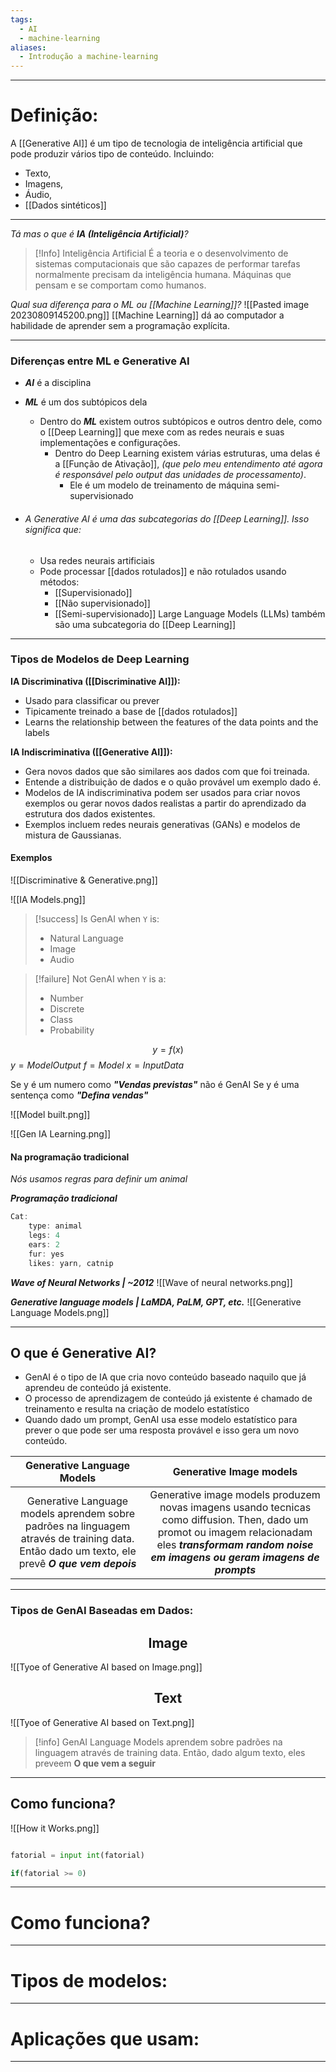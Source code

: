 ```yaml
---
tags:
  - AI
  - machine-learning
aliases:
  - Introdução a machine-learning
---
```

--- 
# Definição:

A [[Generative AI]]  é um tipo de tecnologia de inteligência artificial que pode produzir vários tipo de conteúdo.
Incluindo:
- Texto,
- Imagens,
- Áudio,
- [[Dados sintéticos]]

---

*Tá mas o que é **IA (Inteligência Artificial)**?*
> [!Info] Inteligência Artificial 
> É a teoria e o desenvolvimento de sistemas computacionais que são capazes de performar tarefas normalmente precisam da inteligência humana.  Máquinas que pensam e se comportam como humanos.


*Qual sua diferença para o ML ou [[Machine Learning]]?*
![[Pasted image 20230809145200.png]]
[[Machine Learning]] dá ao computador a habilidade de aprender sem a programação explícita.

---
### Diferenças entre ML e Generative AI
- ***AI*** é a disciplina
- ***ML*** é um dos subtópicos dela
	- Dentro do ***ML*** existem outros subtópicos e outros dentro dele, como o [[Deep Learning]] que mexe com as redes neurais e suas implementações e configurações.
		-  Dentro do Deep Learning existem várias estruturas, uma delas é a [[Função de Ativação]], *(que pelo meu entendimento até agora é responsável pelo output das unidades de processamento)*.
			- Ele é um modelo de treinamento de máquina semi-supervisionado

- ###### A Generative AI é uma das subcategorias do [[Deep Learning]]. Isso significa que:
	- Usa redes neurais artificiais
	- Pode processar [[dados rotulados]] e não rotulados usando métodos: 
		- [[Supervisionado]]
		- [[Não supervisionado]]
		- [[Semi-supervisionado]]
Large Language Models (LLMs) também são uma subcategoria do [[Deep Learning]]

---
### Tipos de Modelos de Deep Learning

**IA Discriminativa ([[Discriminative AI]]):**

- Usado para classificar ou prever
- Tipicamente treinado a base de [[dados rotulados]]
- Learns the relationship between the features of the data points and the labels

**IA Indiscriminativa ([[Generative AI]]):**

- Gera novos dados que são similares aos dados com que foi treinada.
- Entende a distribuição de dados e o quão provável um exemplo dado é.
- Modelos de IA indiscriminativa podem ser usados para criar novos exemplos ou gerar novos dados realistas a partir do aprendizado da estrutura dos dados existentes.
- Exemplos incluem redes neurais generativas (GANs) e modelos de mistura de Gaussianas.

#### Exemplos

![[Discriminative & Generative.png]]

![[IA Models.png]]


> [!success] Is GenAI when `Y` is:
> - Natural Language
> - Image
> - Audio

> [!failure] Not GenAI when `Y` is a:
> - Number
> - Discrete
> - Class
> - Probability

$$
y = f(x)
$$
 $y  = Model Output$
 $f  = Model$
 $x = Input Data$

Se y é um numero como ***"Vendas previstas"*** não é GenAI
Se y é uma sentença como ***"Defina vendas"***

![[Model built.png]]

![[Gen IA Learning.png]]

#### Na programação tradicional
*Nós usamos regras para definir um animal*

***Programação tradicional***
```typescript
Cat:
	type: animal
	legs: 4
	ears: 2
	fur: yes
	likes: yarn, catnip
```

***Wave of Neural Networks | ~2012***
![[Wave of neural networks.png]]

***Generative language models | LaMDA, PaLM, GPT, etc.***
![[Generative Language Models.png]]

---
## O que é Generative AI?

- GenAI é o tipo de IA que cria novo conteúdo baseado naquilo que já aprendeu de conteúdo já existente.
- O processo de aprendizagem de conteúdo já existente é chamado de treinamento e resulta na criação de modelo estatístico
- Quando dado um prompt, GenAI usa esse modelo estatístico para prever o que pode ser uma resposta provável e isso gera um novo conteúdo.

|                                        Generative Language Models                                        |                                                                                   Generative Image models                                                                                   |
|:------------------------------------------------------------------------------------------------------------:|:-----------------------------------------------------------------------------------------------------------------------------------------------------------------------------------------------:|
| Generative Language models aprendem sobre padrões na linguagem através de training data. Então dado um texto, ele prevê ***O que vem depois*** | Generative image models produzem novas imagens usando tecnicas como diffusion. Then, dado um promot ou imagem relacionadam eles ***transformam random noise em imagens ou geram imagens de prompts*** |

---
### Tipos de GenAI Baseadas em Dados:


<h2 align="center"> Image </h2>
![[Tyoe of Generative AI based on Image.png]]

<h2 align="center"> Text </h2>
![[Tyoe of Generative AI based on Text.png]]

> [!info]  GenAI
> Language Models aprendem sobre padrões na linguagem através de training data.
> Então, dado algum texto, eles preveem **O que vem a seguir** 


---
## Como funciona?

![[How it Works.png]]


```python

fatorial = input int(fatorial)

if(fatorial >= 0)

```


---

# Como funciona?



--- 
# Tipos de modelos:




---
# Aplicações que usam:


---